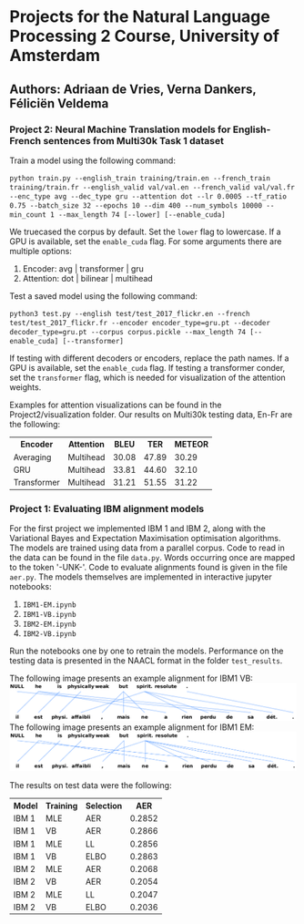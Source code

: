 # Projects for the Natural Language Processing 2 Course, University of Amsterdam
## Authors: Adriaan de Vries, Verna Dankers, Féliciën Veldema

### Project 2: Neural Machine Translation models for English-French sentences from Multi30k Task 1 dataset

Train a model using the following command:

```
python train.py --english_train training/train.en --french_train training/train.fr --english_valid val/val.en --french_valid val/val.fr --enc_type avg --dec_type gru --attention dot --lr 0.0005 --tf_ratio 0.75 --batch_size 32 --epochs 10 --dim 400 --num_symbols 10000 --min_count 1 --max_length 74 [--lower] [--enable_cuda]

```

We truecased the corpus by default. Set the ```lower``` flag to lowercase. If a GPU is available, set the ```enable_cuda``` flag.
For some arguments there are multiple options:
1. Encoder: avg | transformer | gru
2. Attention: dot | bilinear | multihead

Test a saved model using the following command:

```
python3 test.py --english test/test_2017_flickr.en --french test/test_2017_flickr.fr --encoder encoder_type=gru.pt --decoder decoder_type=gru.pt --corpus corpus.pickle --max_length 74 [--enable_cuda] [--transformer]
```

If testing with different decoders or encoders, replace the path names. If a GPU is available, set the ```enable_cuda``` flag. If testing a transformer conder, set the ```transformer``` flag, which is needed for visualization of the attention weights.

Examples for attention visualizations can be found in the Project2/visualization folder.
Our results on Multi30k testing data, En-Fr are the following:

<table class="tg">
  <tr>
    <th class="tg-e3zv">Encoder<br></th>
    <th class="tg-e3zv">Attention</th>
    <th class="tg-e3zv">BLEU</th>
    <th class="tg-e3zv">TER</th>
    <th class="tg-9hbo">METEOR</th>
  </tr>
  <tr>
    <td class="tg-031e">Averaging</td>
    <td class="tg-031e">Multihead</td>
    <td class="tg-031e">30.08</td>
    <td class="tg-031e">47.89</td>
    <td class="tg-yw4l">30.29</td>
  </tr>
  <tr>
    <td class="tg-031e">GRU</td>
    <td class="tg-031e">Multihead</td>
    <td class="tg-e3zv">33.81</td>
    <td class="tg-e3zv">44.60</td>
    <td class="tg-9hbo">32.10</td>
  </tr>
  <tr>
    <td class="tg-031e">Transformer</td>
    <td class="tg-031e">Multihead</td>
    <td class="tg-031e">31.21</td>
    <td class="tg-031e">51.55</td>
    <td class="tg-yw4l">31.22</td>
  </tr>
</table>

### Project 1: Evaluating IBM alignment models

For the first project we implemented IBM 1 and IBM 2, along with the Variational Bayes and Expectation Maximisation optimisation algorithms.
The models are trained using data from a parallel corpus. Code to read in the data can be found in the file ```data.py```.
Words occurring once are mapped to the token '-UNK-'.
Code to evaluate alignments found is given in the file ```aer.py```.
The models themselves are implemented in interactive jupyter notebooks:
1. ```IBM1-EM.ipynb```
2. ```IBM1-VB.ipynb```
3. ```IBM2-EM.ipynb```
4. ```IBM2-VB.ipynb```

Run the notebooks one by one to retrain the models. Performance on the testing data is presented in the NAACL format in the folder ```test_results```.

The following image presents an example alignment for IBM1 VB:
<img src="Project1/garbage_vb.png" />
The following image presents an example alignment for IBM1 EM:
<img src="Project1/garbage_em.png" />

The results on test data were the following:

<table class="tg">
  <tr>
    <th class="tg-us36">Model</th>
    <th class="tg-us36">Training</th>
    <th class="tg-us36">Selection</th>
    <th class="tg-us36">AER<br></th>
  </tr>
  <tr>
    <td class="tg-us36">IBM 1</td>
    <td class="tg-us36">MLE</td>
    <td class="tg-us36">AER</td>
    <td class="tg-us36">0.2852<br></td>
  </tr>
  <tr>
    <td class="tg-us36">IBM 1</td>
    <td class="tg-us36">VB</td>
    <td class="tg-us36">AER</td>
    <td class="tg-us36">0.2866</td>
  </tr>
  <tr>
    <td class="tg-us36">IBM 1</td>
    <td class="tg-us36">MLE</td>
    <td class="tg-us36">LL</td>
    <td class="tg-us36">0.2856</td>
  </tr>
  <tr>
    <td class="tg-us36">IBM 1</td>
    <td class="tg-us36">VB</td>
    <td class="tg-us36">ELBO</td>
    <td class="tg-us36">0.2863</td>
  </tr>
  <tr>
    <td class="tg-us36">IBM 2</td>
    <td class="tg-us36">MLE</td>
    <td class="tg-us36">AER</td>
    <td class="tg-us36">0.2068</td>
  </tr>
  <tr>
    <td class="tg-us36">IBM 2</td>
    <td class="tg-us36">VB</td>
    <td class="tg-us36">AER</td>
    <td class="tg-us36">0.2054</td>
  </tr>
  <tr>
    <td class="tg-us36">IBM 2</td>
    <td class="tg-us36">MLE</td>
    <td class="tg-us36">LL</td>
    <td class="tg-us36">0.2047</td>
  </tr>
  <tr>
    <td class="tg-us36">IBM 2</td>
    <td class="tg-us36">VB</td>
    <td class="tg-us36">ELBO</td>
    <td class="tg-us36">0.2036</td>
  </tr>
</table>

